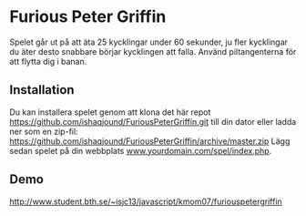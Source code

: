 # Furious Peter Griffin
Spelet går ut på att äta 25 kycklingar under 60 sekunder, ju fler kycklingar du äter desto snabbare börjar kycklingen att falla. 
Använd piltangenterna för att flytta dig i banan.

Installation
----------------------
Du kan installera spelet genom att klona det här repot https://github.com/ishaqjound/FuriousPeterGriffin.git till din dator
eller ladda ner som en zip-fil: https://github.com/ishaqjound/FuriousPeterGriffin/archive/master.zip
Lägg sedan spelet på din webbplats www.yourdomain.com/spel/index.php.

Demo
------
http://www.student.bth.se/~isjc13/javascript/kmom07/furiouspetergriffin
